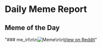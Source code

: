 # Daily Meme Report

## Meme of the Day
"### me_irl\n\n![Meme](https://i.redd.it/qr328tq38psf1.png)\n\n[View on Reddit](https://redd.it/1nw3ht4)"
